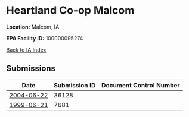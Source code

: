 # Heartland Co-op Malcom

**Location:** Malcom, IA

**EPA Facility ID:** 100000095274

[Back to IA Index](../../index.md)

## Submissions

| Date | Submission ID | Document Control Number |
|------|--------------|-------------------------|
| [2004-06-22](submissions/36128.md) | 36128 |  |
| [1999-06-21](submissions/7681.md) | 7681 |  |
